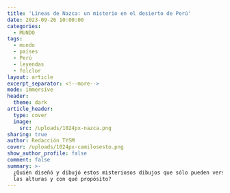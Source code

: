 ```yaml
---
title: 'Líneas de Nazca: un misterio en el desierto de Perú'
date: 2023-09-26 10:00:00
categories:
  - MUNDO
tags:
  - mundo
  - países
  - Perú
  - leyendas
  - folclor
layout: article
excerpt_separator: <!--more-->
mode: immersive
header:
  theme: dark
article_header:
  type: cover
  image:
    src: /uploads/1024px-nazca.png
sharing: true
author: Redacción TYSM
cover: /uploads/1024px-camilosesto.png
show_author_profile: false
comment: false
summary: >-
  ¿Quién diseñó y dibujó estos misteriosos dibujos que sólo pueden verse desde
  las alturas y con qué propósito?
---
```

